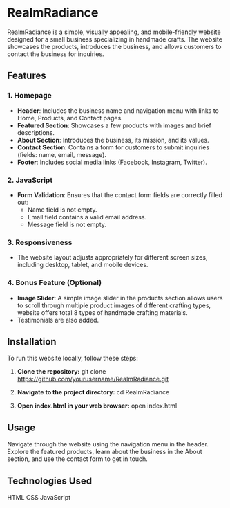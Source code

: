 # RealmRadiance

RealmRadiance is a simple, visually appealing, and mobile-friendly website designed for a small business specializing in handmade crafts. The website showcases the products, introduces the business, and allows customers to contact the business for inquiries.

## Features

### 1. Homepage
- **Header**: Includes the business name and navigation menu with links to Home, Products, and Contact pages.
- **Featured Section**: Showcases a few products with images and brief descriptions.
- **About Section**: Introduces the business, its mission, and its values.
- **Contact Section**: Contains a form for customers to submit inquiries (fields: name, email, message).
- **Footer**: Includes social media links (Facebook, Instagram, Twitter).

### 2. JavaScript
- **Form Validation**: Ensures that the contact form fields are correctly filled out:
  - Name field is not empty.
  - Email field contains a valid email address.
  - Message field is not empty.

### 3. Responsiveness
- The website layout adjusts appropriately for different screen sizes, including desktop, tablet, and mobile devices.

### 4. Bonus Feature (Optional)
- **Image Slider**: A simple image slider in the products section allows users to scroll through multiple product images of different crafting types, website offers total 8 types of handmade crafting materials.
- Testimonials are also added.

## Installation

To run this website locally, follow these steps:

1. **Clone the repository:**
 git clone https://github.com/yourusername/RealmRadiance.git
 
2. **Navigate to the project directory:**
   cd RealmRadiance
   
3. **Open index.html in your web browser:**
   open index.html

## Usage
Navigate through the website using the navigation menu in the header. Explore the featured products, learn about the business in the About section, and use the contact form to get in touch.

## Technologies Used
HTML
CSS
JavaScript
   
